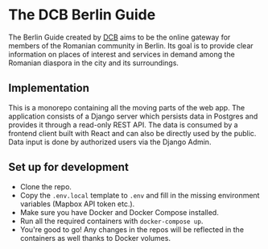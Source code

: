 # The DCB Berlin Guide

The Berlin Guide created by [DCB](https://diasporacivica.berlin) aims to be the online gateway for members of the Romanian community in Berlin.
Its goal is to provide clear information on places of interest and services in demand among the Romanian diaspora in the city and its surroundings.

## Implementation

This is a monorepo containing all the moving parts of the web app.
The application consists of a Django server which persists data in Postgres and provides it through a read-only REST API.
The data is consumed by a frontend client built with React and can also be directly used by the public.
Data input is done by authorized users via the Django Admin.

## Set up for development

* Clone the repo.
* Copy the `.env.local` template to `.env` and fill in the missing environment variables (Mapbox API token etc.).
* Make sure you have Docker and Docker Compose installed.
* Run all the required containers with `docker-compose up`.
* You're good to go! Any changes in the repos will be reflected in the containers as well thanks to Docker volumes.

